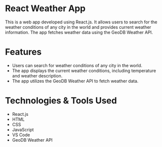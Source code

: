 # React Weather App
This is a web app developed using React.js. It allows users to search for the weather conditions of any city in the world and provides current weather information. The app fetches weather data using the GeoDB Weather API.

# Features
- Users can search for weather conditions of any city in the world.
- The app displays the current weather conditions, including temperature and weather description.
- The app utilizes the GeoDB Weather API to fetch weather data.

# Technologies & Tools Used
- React.js
- HTML
- CSS
- JavaScript
- VS Code
- GeoDB Weather API

